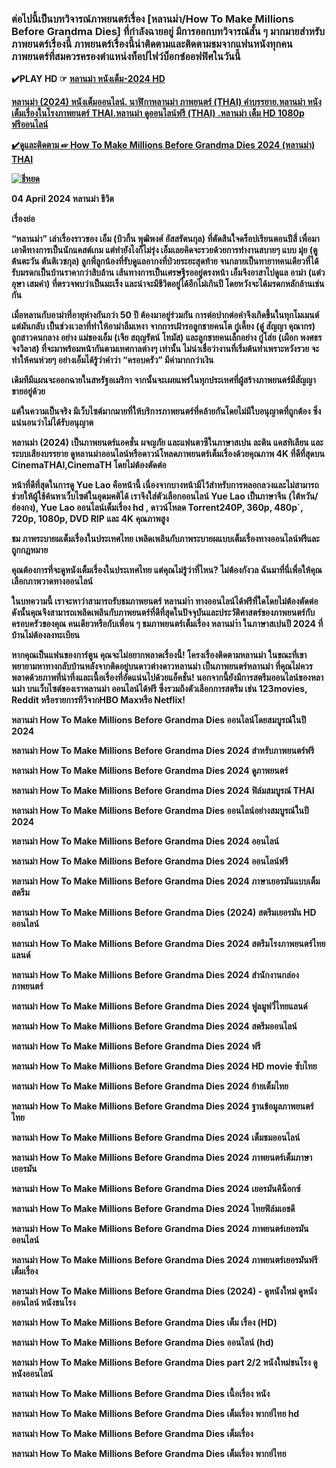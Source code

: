 <h3 class="heading-element" dir="auto">ต่อไปนี้เป็นบทวิจารณ์ภาพยนตร์เรื่อง [หลานม่า/How To Make Millions Before Grandma Dies] ที่กำลังฉายอยู่ มีการออกบทวิจารณ์สั้น ๆ มากมายสำหรับภาพยนตร์เรื่องนี้ ภาพยนตร์เรื่องนี้น่าติดตามและติดตามชมจากแฟนหนังทุกคน ภาพยนตร์ที่สมควรครองตำแหน่งท็อปไฟว์บ็อกซ์ออฟฟิศในวันนี้</h3>

<p dir="auto"><strong>✔️PLAY HD ☞  <a href="https://blatak.com/th/movie/1103621" rel="nofollow">หลานม่า หนังเต็ม-2024 HD</p>

<p dir="auto">หลานม่า (2024) หนังเต็มออนไลน์. นาฬิกาหลานม่า ภาพยนตร์ (THAI) คำบรรยาย.หลานม่า หนังเต็มเรื่องในโรงภาพยนตร์ THAI.หลานม่า ดูออนไลน์ฟรี (THAI) .หลานม่า เต็ม HD 1080p ฟรีออนไลน์</p>

<p dir="auto"><strong>✔️ดูและติดตาม ☞ <a href="https://blatak.com/th/movie/1103621" rel="nofollow">How To Make Millions Before Grandma Dies 2024 (หลานม่า) THAI</p>

<p dir="auto"><a target="_blank" rel="noopener noreferrer nofollow" href="https://image.tmdb.org/t/p/original/3Xk8Agkn05SIjX1dnj2l2Mohytd.jpg"><img src="https://image.tmdb.org/t/p/original/3Xk8Agkn05SIjX1dnj2l2Mohytd.jpg" alt="ธี่หยด" title="ธี่หยด" data-canonical-src="https://static.thairath.co.th/media/00_A5B2735253C14E480.jpg" style="max-width: 100%;"></a></p>

<p dir="auto">04 April 2024
หลานม่า
ชีวิต</p>

<p dir="auto">เรื่องย่อ</p>
<p dir="auto">“หลานม่า” เล่าเรื่องราวของ เอ็ม (บิวกิ้น พุฒิพงศ์ อัสสรัตนกุล)  ที่ตัดสินใจดร็อปเรียนตอนปีสี่ เพื่อมาเอาดีทางการเป็นนักแคสต์เกม แต่ทำยังไงก็ไม่รุ่ง เอ็มเลยคิดจะรวยด้วยการทำงานสบายๆ แบบ มุ่ย (ตู ต้นตะวัน ตันติเวชกุล) ลูกพี่ลูกน้องที่รับดูแลอากงที่ป่วยระยะสุดท้าย จนกลายเป็นทายาทคนเดียวที่ได้รับมรดกเป็นบ้านราคากว่าสิบล้าน เส้นทางการเป็นเศรษฐีรออยู่ตรงหน้า เอ็มจึงอาสาไปดูแล อาม่า (แต๋ว อุษา เสมคำ) ที่ตรวจพบว่าเป็นมะเร็ง และน่าจะมีชีวิตอยู่ได้อีกไม่เกินปี โดยหวังจะได้มรดกหลักล้านเช่นกัน</p>

<p dir="auto">เมื่อหลานกับอาม่าที่อายุห่างกันกว่า 50 ปี ต้องมาอยู่ร่วมกัน การต่อปากต่อคำจึงเกิดขึ้นในทุกโมเมนต์ แต่มันกลับ เป็นช่วงเวลาที่ทำให้อาม่าลืมเหงา จากการเฝ้ารอลูกชายคนโต กู๋เคี้ยง (ดู๋ สัญญา คุณากร) ลูกสาวคนกลาง อย่าง แม่ของเอ็ม (เจีย สฤญรัตน์ โทมัส) และลูกชายคนเล็กอย่าง กู๋โส่ย (เผือก พงศธร จงวิลาส) ที่จะมาพร้อมหน้ากันตามเทศกาลต่างๆ เท่านั้น ไม่น่าเชื่อว่างานที่เริ่มต้นทำเพราะหวังรวย จะทำให้คนห่วยๆ อย่างเอ็มได้รู้ว่าคำว่า “ครอบครัว” มีค่ามากกว่าเงิน</p>

<p dir="auto"> เดิมทีมีแผนจะออกฉายในสหรัฐอเมริกา จากนั้นจะเผยแพร่ในทุกประเทศที่ผู้สร้างภาพยนตร์มีสัญญาขายอยู่ด้วย</p>
แต่ในความเป็นจริง มีเว็บไซต์มากมายที่ให้บริการภาพยนตร์ที่คล้ายกันโดยไม่มีใบอนุญาตที่ถูกต้อง ซึ่งแน่นอนว่าไม่ได้รับอนุญาต</p>

<p dir="auto">หลานม่า (2024) เป็นภาพยนตร์แอคชั่น ผจญภัย และแฟนตาซีในภาษาสเปน ละติน แคสทิเลียน และระบบเสียงบรรยาย ดูหลานม่าออนไลน์หรือดาวน์โหลดภาพยนตร์เต็มเรื่องด้วยคุณภาพ 4K ที่ดีที่สุดบน CinemaTHAI,CinemaTH โดยไม่ต้องตัดต่อ</p>

<p dir="auto">หน้าที่ดีที่สุดในการดู Yue Lao คือหน้านี้ เนื่องจากบางหน้ามีไว้สำหรับการหลอกลวงและไม่สามารถช่วยให้ผู้ใช้ค้นหาเว็บไซต์ในอุดมคติได้ เราจึงใส่ตัวเลือกออนไลน์ Yue Lao เป็นภาษาจีน (ไต้หวัน/ฮ่องกง), Yue Lao ออนไลน์เต็มเรื่อง hd , ดาวน์โหลด Torrent240P, 360p, 480p´, 720p, 1080p, DVD RIP และ 4K คุณภาพสูง</p>

<p dir="auto">ชม ภาพระบายผเต็มเรื่องในประเทศไทย เพลิดเพลินกับภาพระบายผแบบเต็มเรื่องทางออนไลน์ฟรีและถูกกฎหมาย</p>

<p dir="auto">คุณต้องการที่จะดูหนังเต็มเรื่องในประเทศไทย แต่คุณไม่รู้ว่าที่ไหน? ไม่ต้องกังวล ฉันมาที่นี่เพื่อให้คุณเลือกภาพวาดทางออนไลน์</p>

<p dir="auto">ในบทความนี้ เราจะหาว่าสามารถรับชมภาพยนตร์ หลานม่าำ ทางออนไลน์ได้ฟรีที่ใดโดยไม่ต้องตัดต่อ ดังนั้นคุณจึงสามารถเพลิดเพลินกับภาพยนตร์ที่ดีที่สุดในปัจจุบันและประวัติศาสตร์ของภาพยนตร์กับครอบครัวของคุณ คนเดียวหรือกับเพื่อน ๆ ชมภาพยนตร์เต็มเรื่อง หลานม่าำ ในภาษาสเปนปี 2024 ที่บ้านไม่ต้องลงทะเบียน</p>

<p dir="auto">หากคุณเป็นแฟนของการ์ตูน คุณจะไม่อยากพลาดเรื่องนี้! โครงเรื่องติดตามหลานม่า ในขณะที่เขาพยายามหาทางกลับบ้านหลังจากติดอยู่บนดาวต่างดาวหลานม่า เป็นภาพยนตร์หลานม่า ที่คุณไม่ควรพลาดด้วยภาพที่น่าทึ่งและเนื้อเรื่องที่อัดแน่นไปด้วยแอ็คชั่น! นอกจากนี้ยังมีการสตรีมออนไลน์ของหลานม่า บนเว็บไซต์ของเราหลานม่า ออนไลน์ได้ฟรี ซึ่งรวมถึงตัวเลือกการสตรีม เช่น 123movies, Reddit หรือรายการทีวีจากHBO Maxหรือ Netflix!</p>


<p dir="auto">หลานม่า How To Make Millions Before Grandma Dies ออนไลน์โดยสมบูรณ์ในปี 2024</p>

<p dir="auto">หลานม่า How To Make Millions Before Grandma Dies 2024 สำหรับภาพยนตร์ฟรี</p>

<p dir="auto">หลานม่า How To Make Millions Before Grandma Dies 2024 ดูภาพยนตร์</p>

<p dir="auto">หลานม่า How To Make Millions Before Grandma Dies 2024 ฟิล์มสมบูรณ์ THAI</p>

<p dir="auto">หลานม่า How To Make Millions Before Grandma Dies ออนไลน์อย่างสมบูรณ์ในปี 2024</p>

<p dir="auto">หลานม่า How To Make Millions Before Grandma Dies 2024 ออนไลน์</p>

<p dir="auto">หลานม่า How To Make Millions Before Grandma Dies 2024 ออนไลน์ฟรี</p>

<p dir="auto">หลานม่า How To Make Millions Before Grandma Dies 2024 ภาษาเยอรมันแบบเต็มสตรีม</p>

<p dir="auto">หลานม่า How To Make Millions Before Grandma Dies (2024) สตรีมเยอรมัน HD ออนไลน์</p>

<p dir="auto">หลานม่า How To Make Millions Before Grandma Dies 2024 สตรีมโรงภาพยนตร์ไทยแลนด์</p>

<p dir="auto">หลานม่า How To Make Millions Before Grandma Dies 2024 สํานักงานกล่องภาพยนตร์</p>

<p dir="auto">หลานม่า How To Make Millions Before Grandma Dies 2024 ฟูลมูฟวี่ไทยแลนด์</p>

<p dir="auto">หลานม่า How To Make Millions Before Grandma Dies 2024 สตรีมออนไลน์</p>

<p dir="auto">หลานม่า How To Make Millions Before Grandma Dies 2024 ฟรี</p>

<p dir="auto">หลานม่า How To Make Millions Before Grandma Dies 2024 HD movie ซับไทย</p>

<p dir="auto">หลานม่า How To Make Millions Before Grandma Dies 2024 ย้ายเต็มไทย</p>

<p dir="auto">หลานม่า How To Make Millions Before Grandma Dies 2024 ฐานข้อมูลภาพยนตร์ไทย</p>

<p dir="auto">หลานม่า How To Make Millions Before Grandma Dies 2024 เต็มชมออนไลน์</p>

<p dir="auto">หลานม่า How To Make Millions Before Grandma Dies 2024 ภาพยนตร์เต็มภาษาเยอรมัน</p>

<p dir="auto">หลานม่า How To Make Millions Before Grandma Dies 2024 เยอรมันคิน็อกซ์</p>

<p dir="auto">หลานม่า How To Make Millions Before Grandma Dies 2024 ไทยฟิล์มเอชดี</p>

<p dir="auto">หลานม่า How To Make Millions Before Grandma Dies 2024 ภาพยนตร์เยอรมันออนไลน์</p>

<p dir="auto">หลานม่า How To Make Millions Before Grandma Dies 2024 ภาพยนตร์เยอรมันฟรีเต็มเรื่อง</p>

<p dir="auto">หลานม่า How To Make Millions Before Grandma Dies (2024) - ดูหนังใหม่ ดูหนังออนไลน์ หนังชนโรง</p>

<p dir="auto">หลานม่า How To Make Millions Before Grandma Dies เต็ม เรื่อง (HD)</p>

<p dir="auto">หลานม่า How To Make Millions Before Grandma Dies ออนไลน์ (hd)</p>

<p dir="auto">หลานม่า How To Make Millions Before Grandma Dies part 2/2 หนังใหม่ชนโรง ดูหนังออนไลน์</p>

<p dir="auto">หลานม่า How To Make Millions Before Grandma Dies เนื้อเรื่อง หนัง</p>

<p dir="auto">หลานม่า How To Make Millions Before Grandma Dies เต็มเรื่อง พากย์ไทย hd</p>

<p dir="auto">หลานม่า How To Make Millions Before Grandma Dies เต็มเรื่อง</p>

<p dir="auto">หลานม่า How To Make Millions Before Grandma Dies เต็มเรื่อง พากย์ไทย</p>
